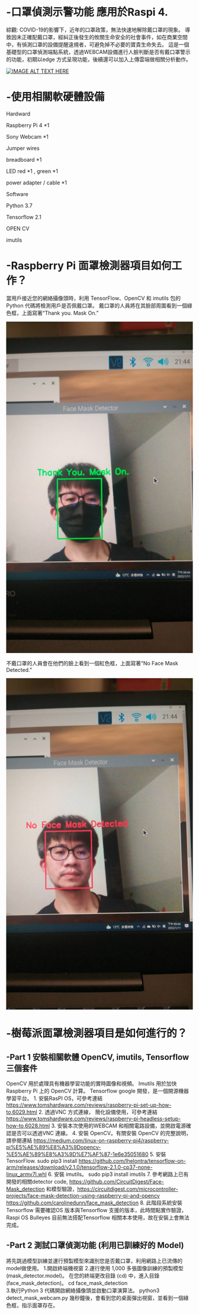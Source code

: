 # -口罩偵測示警功能 應用於Raspi 4.
綜觀:
COVID-19的影響下，近年的口罩政策，無法快速地解除戴口罩的現象。
導致因未正確配戴口罩，經糾正後發生的攸關生命安全的社會事件，如在商業空間中，有偵測口罩的設備提醒違規者，可避免掉不必要的寶貴生命失去。
這是一個基礎型的口罩偵測端點系統，透過WEBCAM設備進行人臉判斷是否有戴口罩警示的功能，初期以edge 方式呈現功能，後續還可以加入上傳雲端做相關分析動作。

[![IMAGE ALT TEXT HERE](http://img.youtube.com/vi/_uxsrwm8nIA/0.jpg)](http://www.youtube.com/watch?v=_uxsrwm8nIA)


# -使用相關軟硬體設備
Hardward

Raspberry Pi 4 *1

Sony Webcam *1

Jumper wires

breadboard *1

LED red *1 , green *1

power adapter / cable *1

Software

Python 3.7

Tensorflow 2.1

OPEN CV

imutils

# -Raspberry Pi 面罩檢測器項目如何工作？

當用戶接近您的網絡攝像頭時，利用 TensorFlow、OpenCV 和 imutils 包的 Python 代碼將檢測用戶是否佩戴口罩。 
戴口罩的人員將在其臉部周圍看到一個綠色框，上面寫著“Thank you. Mask On.” 

![image](Mask_ON.jpg)

不戴口罩的人員會在他們的臉上看到一個紅色框，上面寫著“No Face Mask Detected.”

![image](https://github.com/kachen1982/-Detector_MASK/blob/main/NO_MASK.jpg?raw=true)

# -樹莓派面罩檢測器項目是如何進行的？
  ## -Part 1 安裝相關軟體 OpenCV, imutils, Tensorflow 三個套件
  OpenCV 用於處理具有機器學習功能的實時圖像和視頻。
  Imutils 用於加快 Raspberry Pi 上的 OpenCV 計算。
  Tensorflow  google 開發，是一個開源機器學習平台。
    1. 安裝RasPI OS，可參考連結 https://www.tomshardware.com/reviews/raspberry-pi-set-up-how-to,6029.html 
    2. 透過VNC 方式連線， 簡化設備使用，可參考連結 https://www.tomshardware.com/reviews/raspberry-pi-headless-setup-how-to,6028.html
    3. 安裝本次使用的WEBCAM 和相關電路設備，並開啟電源確認是否可以透過VNC 連線。
    4. 安裝 OpenCV。有關安裝 OpenCV 的完整說明，請參閱連結  https://medium.com/linux-on-raspberry-pi4/raspberry-pi%E5%AE%89%E8%A3%9Dopencv-%E5%AE%89%E8%A3%9D%E7%AF%87-1e6e35051680
    5. 安裝 TensorFlow.
     sudo pip3 install https://github.com/lhelontra/tensorflow-on-arm/releases/download/v2.1.0/tensorflow-2.1.0-cp37-none-linux_armv7l.whl
    6. 安裝 imutils。
     sudo pip3 install imutils
    7. 參考網路上已有開發的相關detector code, https://github.com/CircuitDigest/Face-Mask_detection
     和模型驗證，https://circuitdigest.com/microcontroller-projects/face-mask-detection-using-raspberry-pi-and-opencv
     https://github.com/carolinedunn/face_mask_detection
    8. 此階段系統安裝Tensorflow 需要確認OS 版本與Tensorflow 支援的版本，此時間點實作驗證，Raspi OS Bulleyes 目前無法搭配Tensorflow 相關本本使用，故在安裝上會無法完成。
  ## -Part 2 測試口罩偵測功能 (利用已訓練好的 Model)
  將先跳過模型訓練並運行預製模型來識別您是否戴口罩，利用網路上已流傳的model做使用。
    1.開啟終端機視窗
    2.運行使用 1,000 多張圖像訓練的預製模型 (mask_detector.model)。 在您的終端更改目錄 (cd) 中，進入目錄(face_mask_detection)。
      cd face_mask_detection    
    3.執行Python 3 代碼開啟網絡攝像頭並啟動口罩演算法。
      python3 detect_mask_webcam.py
      幾秒鐘後，會看到您的桌面彈出視窗，並看到一個綠色框，指示面罩存在。
      
      
  
  
     
